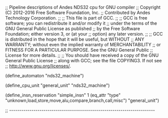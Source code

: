 ;; Pipeline descriptions of Andes NDS32 cpu for GNU compiler
;; Copyright (C) 2012-2016 Free Software Foundation, Inc.
;; Contributed by Andes Technology Corporation.
;;
;; This file is part of GCC.
;;
;; GCC is free software; you can redistribute it and/or modify it
;; under the terms of the GNU General Public License as published
;; by the Free Software Foundation; either version 3, or (at your
;; option) any later version.
;;
;; GCC is distributed in the hope that it will be useful, but WITHOUT
;; ANY WARRANTY; without even the implied warranty of MERCHANTABILITY
;; or FITNESS FOR A PARTICULAR PURPOSE.  See the GNU General Public
;; License for more details.
;;
;; You should have received a copy of the GNU General Public License
;; along with GCC; see the file COPYING3.  If not see
;; <http://www.gnu.org/licenses/>.

(define_automaton "nds32_machine")

(define_cpu_unit "general_unit" "nds32_machine")

(define_insn_reservation "simple_insn" 1
			 (eq_attr "type" "unknown,load,store,move,alu,compare,branch,call,misc")
			 "general_unit")

;; ------------------------------------------------------------------------
